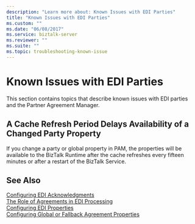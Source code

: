 ```yaml
---
description: "Learn more about: Known Issues with EDI Parties"
title: "Known Issues with EDI Parties"
ms.custom: ""
ms.date: "06/08/2017"
ms.service: biztalk-server
ms.reviewer: ""
ms.suite: ""
ms.topic: troubleshooting-known-issue
---
```

# Known Issues with EDI Parties
This section contains topics that describe known issues with EDI parties and the Partner Agreement Manager.  
  
## A Cache Refresh Period Delays Availability of a Changed Party Property  
 If you change a party or global property in PAM, the properties will be available to the BizTalk Runtime after the cache refreshes every fifteen minutes or after a restart of the BizTalk Service.  
  
## See Also  
 [Configuring EDI Acknowledgments](../core/configuring-edi-acknowledgments.md)   
 [The Role of Agreements in EDI Processing](../core/the-role-of-agreements-in-edi-processing.md)   
 [Configuring EDI Properties](../core/configuring-edi-properties.md)   
 [Configuring Global or Fallback Agreement Properties](../core/configuring-global-or-fallback-agreement-properties.md)
